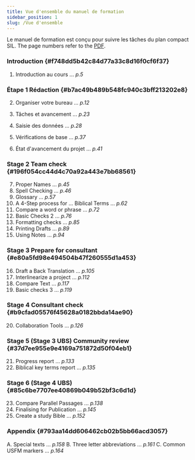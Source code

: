 ```yaml
---
title: Vue d'ensemble du manuel de formation
sidebar_position: 1
slug: /Vue d'ensemble
---
```


Le manuel de formation est conçu pour suivre les tâches du plan compact SIL. The page numbers refer to the [PDF](https://manual.paratext.org/img/Ptx-man-en-9.3.pdf).

### Introduction {#f748dd5b42c84d77a33c8d16f0cf6f37}

1. Introduction au cours ... _p.5_

### Étape 1 Rédaction {#b7ac49b489b548fc940c3bff213202e8}

2. Organiser votre bureau ... _p.12_

3. Tâches et avancement ... _p.23_

4. Saisie des données ... _p.28_

5. Vérifications de base ... _p.37_

6. État d'avancement du projet ... _p.41_

### Stage 2 Team check {#196f054cc44d4c70a92a443e7bb68561}

7. Proper Names ... _p.45_
8. Spell Checking ... _p.46_
9. Glossary ... _p.57_
10. A 4-Step process for ... Biblical Terms ... _p.62_
11. Compare a word or phrase ... _p.72_
12. Basic Checks 2 ... _p.76_
13. Formatting checks ... _p.85_
14. Printing Drafts ... _p.89_
15. Using Notes ... _p.94_

### Stage 3 Prepare for consultant {#e80a5fd98e494504b47f260555d1a453}

16. Draft a Back Translation ... _p.105_
17. Interlinearize a project ... _p.112_
18. Compare Text ... _p.117_
19. Basic checks 3 ... _p.119_

### Stage 4 Consultant check {#b9cfad05576f45628a0182bbda14ae90}

20. Collaboration Tools ... _p.126_

### Stage 5 (Stage 3 UBS) Community review {#37d7ee955e9e4169a751872d50f04eb1}

21. Progress report ... _p.133_
22. Biblical key terms report ... _p.135_

### Stage 6 (Stage 4 UBS) {#85c6be7707ee40869b049b52bf3c6d1d}

23. Compare Parallel Passages ... _p.138_
24. Finalising for Publication ... _p.145_
25. Create a study Bible ... _p.152_

### Appendix {#793aa14dd606462cb02b5bb66acd3057}

A. Special texts ... _p.158_
B. Three letter abbreviations ... _p.161_
C. Common USFM markers ... _p.164_
